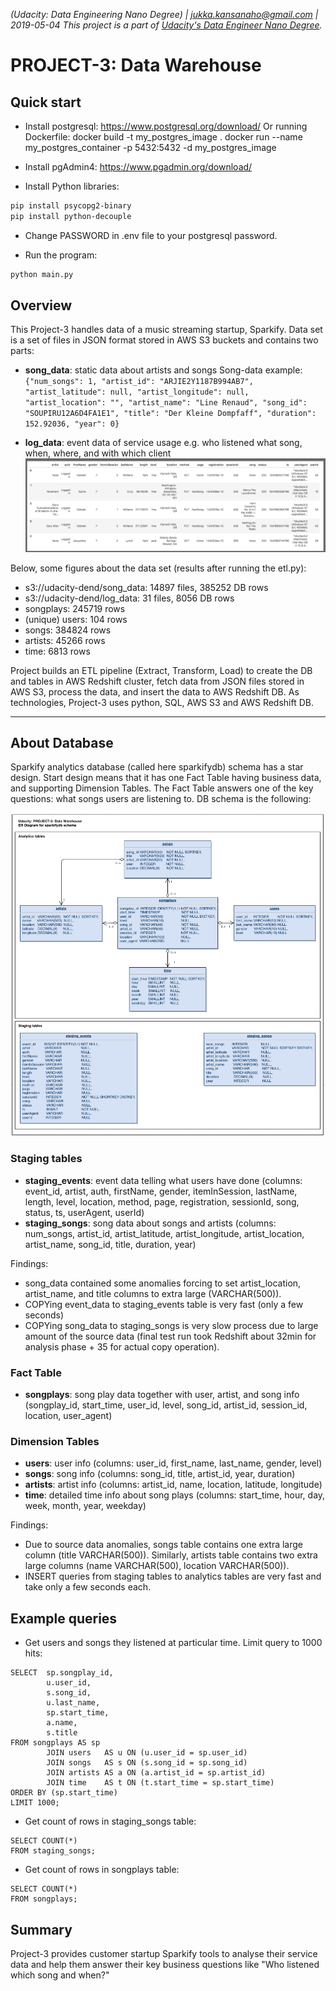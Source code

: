 _(Udacity: Data Engineering Nano Degree) | jukka.kansanaho@gmail.com | 2019-05-04_
_This project is a part of [Udacity's Data Engineer Nano Degree](https://eu.udacity.com/course/data-engineer-nanodegree--nd027)._

# PROJECT-3: Data Warehouse

## Quick start

- Install postgresql: https://www.postgresql.org/download/
  Or running Dockerfile: docker build -t my_postgres_image .
  docker run --name my_postgres_container -p 5432:5432 -d my_postgres_image

- Install pgAdmin4: https://www.pgadmin.org/download/

- Install Python libraries:

```bash
pip install psycopg2-binary
pip install python-decouple
```

- Change PASSWORD in .env file to your postgresql password.

- Run the program:

```bash
python main.py
```

## Overview

This Project-3 handles data of a music streaming startup, Sparkify. Data set is a set of files in JSON format stored in AWS S3 buckets and contains two parts:

- **song_data**: static data about artists and songs
  Song-data example:
  `{"num_songs": 1, "artist_id": "ARJIE2Y1187B994AB7", "artist_latitude": null, "artist_longitude": null, "artist_location": "", "artist_name": "Line Renaud", "song_id": "SOUPIRU12A6D4FA1E1", "title": "Der Kleine Dompfaff", "duration": 152.92036, "year": 0}`

- **log_data**: event data of service usage e.g. who listened what song, when, where, and with which client
  ![Log-data example (log-data/2018/11/2018-11-12-events.json)](image/Udacity-DEND-C3-Project3-LogDataExample-20190504.png)

Below, some figures about the data set (results after running the etl.py):

- s3://udacity-dend/song_data: 14897 files, 385252 DB rows
- s3://udacity-dend/log_data: 31 files, 8056 DB rows
- songplays: 245719 rows
- (unique) users: 104 rows
- songs: 384824 rows
- artists: 45266 rows
- time: 6813 rows

Project builds an ETL pipeline (Extract, Transform, Load) to create the DB and tables in AWS Redshift cluster, fetch data from JSON files stored in AWS S3, process the data, and insert the data to AWS Redshift DB. As technologies, Project-3 uses python, SQL, AWS S3 and AWS Redshift DB.

---

## About Database

Sparkify analytics database (called here sparkifydb) schema has a star design. Start design means that it has one Fact Table having business data, and supporting Dimension Tables. The Fact Table answers one of the key questions: what songs users are listening to. DB schema is the following:

![SparkifyDB schema as ER Diagram](image/Udacity-DEND-C3-Project3-ERD-20190517v1.png)

### Staging tables

- **staging_events**: event data telling what users have done (columns: event_id, artist, auth, firstName, gender, itemInSession, lastName, length, level, location, method, page, registration, sessionId, song, status, ts, userAgent, userId)
- **staging_songs**: song data about songs and artists (columns: num_songs, artist_id, artist_latitude, artist_longitude, artist_location, artist_name, song_id, title, duration, year)

Findings:

- song_data contained some anomalies forcing to set artist_location, artist_name, and title columns to extra large (VARCHAR(500)).
- COPYing event_data to staging_events table is very fast (only a few seconds)
- COPYing song_data to staging_songs is very slow process due to large amount of the source data (final test run took Redshift about 32min for analysis phase + 35 for actual copy operation).

### Fact Table

- **songplays**: song play data together with user, artist, and song info (songplay_id, start_time, user_id, level, song_id, artist_id, session_id, location, user_agent)

### Dimension Tables

- **users**: user info (columns: user_id, first_name, last_name, gender, level)
- **songs**: song info (columns: song_id, title, artist_id, year, duration)
- **artists**: artist info (columns: artist_id, name, location, latitude, longitude)
- **time**: detailed time info about song plays (columns: start_time, hour, day, week, month, year, weekday)

Findings:

- Due to source data anomalies, songs table contains one extra large column (title VARCHAR(500)). Similarly, artists table contains two extra large columns (name VARCHAR(500), location VARCHAR(500)).
- INSERT queries from staging tables to analytics tables are very fast and take only a few seconds each.

## Example queries

- Get users and songs they listened at particular time. Limit query to 1000 hits:

```
SELECT  sp.songplay_id,
        u.user_id,
        s.song_id,
        u.last_name,
        sp.start_time,
        a.name,
        s.title
FROM songplays AS sp
        JOIN users   AS u ON (u.user_id = sp.user_id)
        JOIN songs   AS s ON (s.song_id = sp.song_id)
        JOIN artists AS a ON (a.artist_id = sp.artist_id)
        JOIN time    AS t ON (t.start_time = sp.start_time)
ORDER BY (sp.start_time)
LIMIT 1000;
```

- Get count of rows in staging_songs table:

```
SELECT COUNT(*)
FROM staging_songs;
```

- Get count of rows in songplays table:

```
SELECT COUNT(*)
FROM songplays;
```

## Summary

Project-3 provides customer startup Sparkify tools to analyse their service data and help them answer their key business questions like "Who listened which song and when?"
